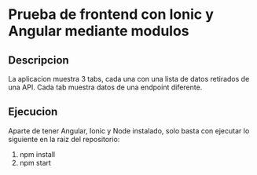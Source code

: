 # Prueba de frontend con Ionic y Angular mediante modulos

## Descripcion

La aplicacion muestra 3 tabs, cada una con una lista de datos retirados de una API. Cada tab muestra datos de una endpoint diferente.

## Ejecucion

Aparte de tener Angular, Ionic y Node instalado, solo basta con ejecutar lo siguiente en la raiz del repositorio:
1. npm install
2. npm start

